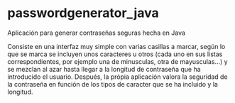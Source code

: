 # passwordgenerator_java
Aplicación para generar contraseñas seguras hecha en Java


Consiste en una interfaz muy simple con varias casillas a marcar, según lo que se marca se incluyen unos caracteres u otros (cada uno en sus listas correspondientes, por ejemplo una de minusculas, otra de mayusculas...) y se mezclan al azar hasta llegar a la longitud de contraseña que ha introducido el usuario.
Después, la própia aplicación valora la seguridad de la contraseña en función de los tipos de caracter que se ha incluido y la longitud.
